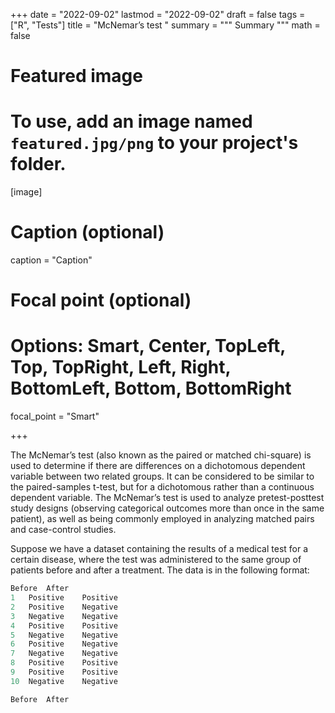 +++
date = "2022-09-02"
lastmod = "2022-09-02"
draft = false
tags = ["R", "Tests"]
title = "McNemar’s test "
summary = """
Summary
"""
math = false

# Featured image
# To use, add an image named `featured.jpg/png` to your project's folder. 
[image]
  # Caption (optional)
  caption = "Caption"
  
  # Focal point (optional)
  # Options: Smart, Center, TopLeft, Top, TopRight, Left, Right, BottomLeft, Bottom, BottomRight
  focal_point = "Smart"

+++

The McNemar’s test (also known as the paired or matched chi-square) is used to determine if there are differences on a dichotomous dependent variable between two related groups. It can be considered to be similar to the paired-samples t-test, but for a dichotomous rather than a continuous dependent variable. The McNemar’s test is used to analyze pretest-posttest study designs (observing categorical outcomes more than once in the same patient), as well as being commonly employed in analyzing matched pairs and case-control studies.

Suppose we have a dataset containing the results of a medical test for a certain disease, where the test was administered to the same group of patients before and after a treatment. The data is in the following format:

```r
Before  After
1   Positive    Positive
2   Positive    Negative
3   Negative    Negative
4   Positive    Positive
5   Negative    Negative
6   Positive    Negative
7   Negative    Negative
8   Positive    Positive
9   Positive    Positive
10  Negative    Negative
```



```r
Before  After

```

